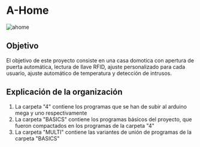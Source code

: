 # A-Home
![ahome](https://user-images.githubusercontent.com/31405248/114205256-65441880-995a-11eb-8a12-07e4bf350dcc.png)

## Objetivo
El objetivo de este proyecto consiste en una casa domotica con apertura de puerta automática, lectura de llave RFID, ajuste personalizado para cada usuario, ajuste automático de temperatura y detección de intrusos.
</br>
## Explicación de la organización
  1) La carpeta "4" contiene los programas que se han de subir al arduino mega y uno respectivamente
  2) La carpeta "BASICS" contiene los programas básicos del proyecto, que fueron compactados en los programas de la carpeta "4"
  3) La carpeta "MULTI" contiene las variantes de unión de programas de la carpeta "BASICS"
